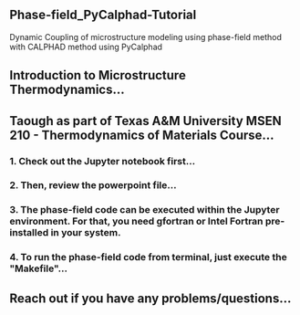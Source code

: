 ## Phase-field_PyCalphad-Tutorial
Dynamic Coupling of microstructure modeling using phase-field method with CALPHAD method using PyCalphad

## Introduction to Microstructure Thermodynamics...
## Taough as part of Texas A&M University MSEN 210 - Thermodynamics of Materials Course...

### 1. Check out the Jupyter notebook first...
### 2. Then, review the powerpoint file...
### 3. The phase-field code can be executed within the Jupyter environment. For that, you need gfortran or Intel Fortran pre-installed in your system.
### 4. To run the phase-field code from terminal, just execute the "Makefile"...



##  Reach out if you have any problems/questions...

